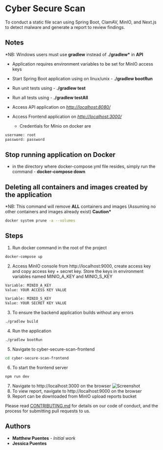 # Cyber Secure Scan

To conduct a static file scan using Spring Boot, ClamAV, MinIO, and Next.js to detect malware and generate a report to review findings.

## Notes

\*NB: Windows users must use **gradlew** instead of **./gradlew\*** in **API**

- Application requires environment variables to be set for MinIO access keys
- Start Spring Boot application using on linux/unix - **./gradlew bootRun**
- Run unit tests using - **./gradlew test**
- Run all tests using - **./gradlew testAll**

- Access API application on _<http://localhost:8080/>_
- Access Frontend application on _<http://localhost:3000/>_

  - Credentials for Minio on docker are

```bash
username: root
password: password
```

## Stop running application on Docker

- in the directory where docker-compose.yml file resides, simply run the command - **docker-compose down**

## Deleting all containers and images created by the application

\*NB: This command will remove **ALL** containers and images (Assuming no other containers and images already exist) **Caution\***

```bash
docker system prune -a --volumes
```

## Steps

1. Run docker command in the root of the project

```bash
docker-compose up
```

2. Access MinIO console from http://localhost:9000, create access key and copy access key + secret key. Store the keys in environment variables named MINIO_A_KEY and MINIO_S_KEY

```bash
Variable: MINIO_A_KEY
Value: YOUR ACCESS KEY VALUE

Variable: MINIO_S_KEY
Value: YOUR SECRET KEY VALUE
```

3. To ensure the backend application builds without any errors

```bash
./gradlew build
```

4. Run the application

```bash
./gradlew bootRun
```

5. Navigate to cyber-secure-scan-frontend

```bash
cd cyber-secure-scan-frontend
```

6. To start the frontend server

```bash
npm run dev
```

7. Navigate to http://localhost:3000 on the browser
   ![Screenshot](https://i.imgur.com/KhcnY1C.png)
8. To view report, navigate to http://localhost:9000 on the browser
9. Report can be downloaded from MinIO upload reports bucket

Please read [CONTRIBUTING.md](https://gist.github.com/PurpleBooth/b24679402957c63ec426)
for details on our code of conduct, and the process for submitting pull requests to us.

## Authors

- **Matthew Puentes** - _Initial work_
- **Jessica Puentes**
